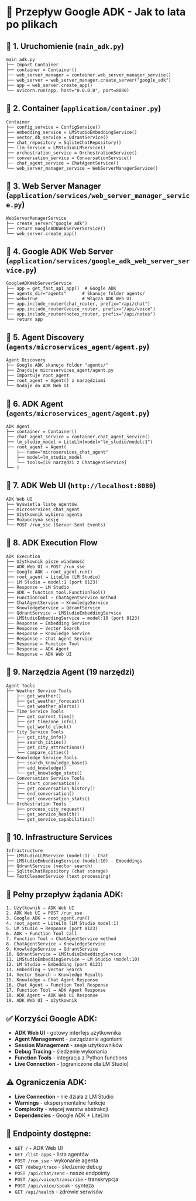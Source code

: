 # 🚀 Przepływ Google ADK - Jak to lata po plikach

## 📁 **1. Uruchomienie (`main_adk.py`)**

```
main_adk.py
├── Import Container
├── container = Container()
├── web_server_manager = container.web_server_manager_service()
├── web_server = web_server_manager.create_server("google_adk")
├── app = web_server.create_app()
└── uvicorn.run(app, host="0.0.0.0", port=8080)
```

## 📁 **2. Container (`application/container.py`)**

```
Container
├── config_service = ConfigService()
├── embedding_service = LMStudioEmbeddingService()
├── vector_db_service = QdrantService()
├── chat_repository = SqliteChatRepository()
├── llm_service = LMStudioLLMService()
├── orchestration_service = OrchestrationService()
├── conversation_service = ConversationService()
├── chat_agent_service = ChatAgentService()
└── web_server_manager_service = WebServerManagerService()
```

## 📁 **3. Web Server Manager (`application/services/web_server_manager_service.py`)**

```
WebServerManagerService
├── create_server("google_adk")
├── return GoogleADKWebServerService()
└── web_server.create_app()
```

## 📁 **4. Google ADK Web Server (`application/services/google_adk_web_server_service.py`)**

```
GoogleADKWebServerService
├── app = get_fast_api_app()  # Google ADK
├── agents_dir="agents"      # Skanuje folder agents/
├── web=True                 # Włącza ADK Web UI
├── app.include_router(chat_router, prefix="/api/chat")
├── app.include_router(voice_router, prefix="/api/voice")
├── app.include_router(notes_router, prefix="/api/notes")
└── return app
```

## 📁 **5. Agent Discovery (`agents/microservices_agent/agent.py`)**

```
Agent Discovery
├── Google ADK skanuje folder "agents/"
├── Znajduje microservices_agent/agent.py
├── Importuje root_agent
├── root_agent = Agent() z narzędziami
└── Dodaje do ADK Web UI
```

## 📁 **6. ADK Agent (`agents/microservices_agent/agent.py`)**

```
ADK Agent
├── container = Container()
├── chat_agent_service = container.chat_agent_service()
├── lm_studio_model = LiteLlm(model="lm_studio/model:1")
├── root_agent = Agent(
│   ├── name="microservices_chat_agent"
│   ├── model=lm_studio_model
│   └── tools=[19 narzędzi z ChatAgentService]
└── )
```

## 📁 **7. ADK Web UI (`http://localhost:8080`)**

```
ADK Web UI
├── Wyświetla listę agentów
├── microservices_chat_agent
├── Użytkownik wybiera agenta
├── Rozpoczyna sesję
└── POST /run_sse (Server-Sent Events)
```

## 📁 **8. ADK Execution Flow**

```
ADK Execution
├── Użytkownik pisze wiadomość
├── ADK Web UI → POST /run_sse
├── Google ADK → root_agent.run()
├── root_agent → LiteLlm (LM Studio)
├── LM Studio → model:1 (port 8123)
├── Response ← LM Studio
├── ADK → function_tool.FunctionTool()
├── FunctionTool → ChatAgentService method
├── ChatAgentService → KnowledgeService
├── KnowledgeService → QdrantService
├── QdrantService → LMStudioEmbeddingService
├── LMStudioEmbeddingService → model:10 (port 8123)
├── Response ← Embedding Service
├── Response ← Vector Search
├── Response ← Knowledge Service
├── Response ← Chat Agent Service
├── Response ← Function Tool
├── Response ← ADK Agent
└── Response ← ADK Web UI
```

## 📁 **9. Narzędzia Agent (19 narzędzi)**

```
Agent Tools
├── Weather Service Tools
│   ├── get_weather()
│   ├── get_weather_forecast()
│   └── get_weather_alerts()
├── Time Service Tools
│   ├── get_current_time()
│   ├── get_timezone_info()
│   └── get_world_clock()
├── City Service Tools
│   ├── get_city_info()
│   ├── search_cities()
│   ├── get_city_attractions()
│   └── compare_cities()
├── Knowledge Service Tools
│   ├── search_knowledge_base()
│   ├── add_knowledge()
│   └── get_knowledge_stats()
├── Conversation Service Tools
│   ├── start_conversation()
│   ├── get_conversation_history()
│   ├── end_conversation()
│   └── get_conversation_stats()
└── Orchestration Tools
    ├── process_city_request()
    ├── get_service_health()
    └── get_service_capabilities()
```

## 📁 **10. Infrastructure Services**

```
Infrastructure
├── LMStudioLLMService (model:1) - Chat
├── LMStudioEmbeddingService (model:10) - Embeddings
├── QdrantService (vector search)
├── SqliteChatRepository (chat storage)
└── TextCleanerService (text processing)
```

## 🔄 **Pełny przepływ żądania ADK:**

```
1. Użytkownik → ADK Web UI
2. ADK Web UI → POST /run_sse
3. Google ADK → root_agent.run()
4. root_agent → LiteLlm (LM Studio model:1)
5. LM Studio → Response (port 8123)
6. ADK → Function Tool Call
7. Function Tool → ChatAgentService method
8. ChatAgentService → KnowledgeService
9. KnowledgeService → QdrantService
10. QdrantService → LMStudioEmbeddingService
11. LMStudioEmbeddingService → LM Studio (model:10)
12. LM Studio → Embedding (port 8123)
13. Embedding → Vector Search
14. Vector Search → Knowledge Results
15. Knowledge → Chat Agent Response
16. Chat Agent → Function Tool Response
17. Function Tool → ADK Agent Response
18. ADK Agent → ADK Web UI Response
19. ADK Web UI → Użytkownik
```

## ✅ **Korzyści Google ADK:**

- **ADK Web UI** - gotowy interfejs użytkownika
- **Agent Management** - zarządzanie agentami
- **Session Management** - sesje użytkowników
- **Debug Tracing** - śledzenie wykonania
- **Function Tools** - integracja z Python functions
- **Live Connection** - (ograniczone dla LM Studio)

## ⚠️ **Ograniczenia ADK:**

- **Live Connection** - nie działa z LM Studio
- **Warnings** - eksperymentalne funkcje
- **Complexity** - więcej warstw abstrakcji
- **Dependencies** - Google ADK + LiteLlm

## 🎯 **Endpointy dostępne:**

- `GET /` - ADK Web UI
- `GET /list-apps` - lista agentów
- `POST /run_sse` - wykonanie agenta
- `GET /debug/trace` - śledzenie debug
- `POST /api/chat/send` - nasze endpointy
- `POST /api/voice/transcribe` - transkrypcja
- `POST /api/voice/speak` - synteza
- `GET /api/health` - zdrowie serwisów
